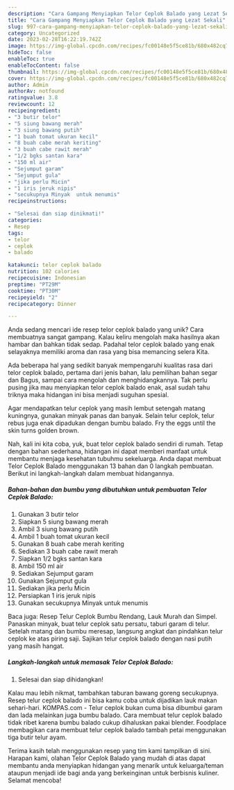 ```yaml
---
description: "Cara Gampang Menyiapkan Telor Ceplok Balado yang Lezat Sekali"
title: "Cara Gampang Menyiapkan Telor Ceplok Balado yang Lezat Sekali"
slug: 997-cara-gampang-menyiapkan-telor-ceplok-balado-yang-lezat-sekali
category: Uncategorized
date: 2023-02-28T16:22:19.742Z
image: https://img-global.cpcdn.com/recipes/fc00148e5f5ce81b/680x482cq70/telor-ceplok-balado-foto-resep-utama.jpg
hideToc: false
enableToc: true
enableTocContent: false
thumbnail: https://img-global.cpcdn.com/recipes/fc00148e5f5ce81b/680x482cq70/telor-ceplok-balado-foto-resep-utama.jpg
cover: https://img-global.cpcdn.com/recipes/fc00148e5f5ce81b/680x482cq70/telor-ceplok-balado-foto-resep-utama.jpg
author: Admin
authorAv: notfound
ratingvalue: 3.8
reviewcount: 12
recipeingredient:
- "3 butir telor"
- "5 siung bawang merah"
- "3 siung bawang putih"
- "1 buah tomat ukuran kecil"
- "8 buah cabe merah keriting"
- "3 buah cabe rawit merah"
- "1/2 bgks santan kara"
- "150 ml air"
- "Sejumput garam"
- "Sejumput gula"
- "jika perlu Micin"
- "1 iris jeruk nipis"
- "secukupnya Minyak  untuk menumis"
recipeinstructions:

- "Selesai dan siap dinikmati!"
categories:
- Resep
tags:
- telor
- ceplok
- balado

katakunci: telor ceplok balado 
nutrition: 102 calories
recipecuisine: Indonesian
preptime: "PT29M"
cooktime: "PT30M"
recipeyield: "2"
recipecategory: Dinner

---
```





Anda sedang mencari ide resep telor ceplok balado yang unik? Cara membuatnya sangat gampang. Kalau keliru mengolah maka hasilnya akan hambar dan bahkan tidak sedap. Padahal telor ceplok balado yang enak selayaknya memiliki aroma dan rasa yang bisa memancing selera Kita.





Ada beberapa hal yang sedikit banyak mempengaruhi kualitas rasa dari telor ceplok balado, pertama dari jenis bahan, lalu pemilihan bahan segar dan Bagus, sampai cara mengolah dan menghidangkannya. Tak perlu pusing jika mau menyiapkan telor ceplok balado enak,      asal sudah tahu triknya maka hidangan ini bisa menjadi suguhan spesial.














Agar mendapatkan telur ceplok yang masih lembut setengah matang kuningnya, gunakan minyak panas dan banyak. Selain telur ceplok, telur rebus juga enak dipadukan dengan bumbu balado. Fry the eggs until the skin turns golden brown.






Nah, kali ini kita coba, yuk, buat telor ceplok balado sendiri di rumah. Tetap dengan bahan sederhana, hidangan ini dapat memberi manfaat untuk membantu menjaga kesehatan tubuhmu sekeluarga. Anda dapat membuat Telor Ceplok Balado menggunakan 13 bahan dan 0 langkah pembuatan. Berikut ini langkah-langkah dalam membuat hidangannya.

<!--inarticleads1-->

##### Bahan-bahan dan bumbu yang dibutuhkan untuk pembuatan Telor Ceplok Balado:

1. Gunakan 3 butir telor
1. Siapkan 5 siung bawang merah
1. Ambil 3 siung bawang putih
1. Ambil 1 buah tomat ukuran kecil
1. Gunakan 8 buah cabe merah keriting
1. Sediakan 3 buah cabe rawit merah
1. Siapkan 1/2 bgks santan kara
1. Ambil 150 ml air
1. Sediakan Sejumput garam
1. Gunakan Sejumput gula
1. Sediakan jika perlu Micin
1. Persiapkan 1 iris jeruk nipis
1. Gunakan secukupnya Minyak  untuk menumis


Baca juga: Resep Telur Ceplok Bumbu Rendang, Lauk Murah dan Simpel. Panaskan minyak, buat telur ceplok satu persatu, taburi garam di telur. Setelah matang dan bumbu meresap, langsung angkat dan pindahkan telur ceplok ke atas piring saji. Sajikan telur ceplok balado dengan nasi putih yang masih hangat. 

<!--inarticleads2-->

##### Langkah-langkah untuk memasak Telor Ceplok Balado:


1. Selesai dan siap dihidangkan!

Kalau mau lebih nikmat, tambahkan taburan bawang goreng secukupnya. Resep telur ceplok balado ini bisa kamu coba untuk dijadikan lauk makan sehari-hari. KOMPAS.com - Telur ceplok bukan cuma bisa dibumbui garam dan lada melainkan juga bumbu balado. Cara membuat telur ceplok balado tidak ribet karena bumbu balado cukup dihaluskan pakai blender. Foodplace membagikan cara membuat telur ceplok balado tambah petai menggunakan tiga butir telur ayam. 

Terima kasih telah menggunakan resep yang tim kami tampilkan di sini. Harapan kami, olahan Telor Ceplok Balado yang mudah di atas dapat membantu anda menyiapkan hidangan yang menarik untuk keluarga/teman ataupun menjadi ide bagi anda yang berkeinginan untuk berbisnis kuliner. Selamat mencoba!
